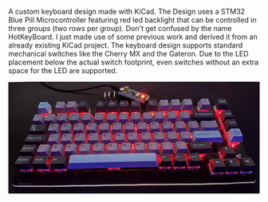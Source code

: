 A custom keyboard design made with KiCad. The Design uses a STM32 Blue Pill Microcontroller featuring red led backlight that can be controlled in three groups (two rows per group). Don't get confused by the name HotKeyBoard. I just made use of some previous work and derived it from an already existing KiCad project. 
The keyboard design supports standard mechanical switches like the Cherry MX and the Gateron. Due to the LED placement below the actual switch footprint, even switches without an
extra space for the LED are supported.

![Keyboard](./(ST)andardKeyboard.jpg)
